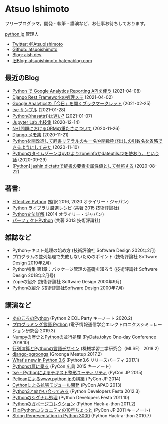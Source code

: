 
# Atsuo Ishimoto

フリープログラマ。開発・執筆・講演など、お仕事お待ちしております。

[python.jp](https://www.python.jp) 管理人

- [Twitter: @AtsuoIshimoto](https://twitter.com/atsuoishimoto)
- [Github: atsuoishimoto](https://github.com/atsuoishimoto)
- [Blog: aish.dev](https://aish.dev)
- [旧Blog: atsuoishimoto.hatenablog.com](https://atsuoishimoto.hatenablog.com/)


## 最近のBlog


- [Python で Google Analytics Reporting APIを使う](https://aish.dev/python/20210408-google-analytics-adsenseRevenue.html) (2021-04-08)
- [Django Rest Frameworkの処理メモ](https://aish.dev/python/djangorestframework-impl-memo.html) (2021-04-02)
- [Google Analyticsの「今日」を開くブックマークレット](https://aish.dev/misc/20210225-bookmarklet-analytics-today.html) (2021-02-25)
- [tse サンプル](https://aish.dev/python/tsesample.html) (2021-01-28)
- [Pythonのhasattr()は遅い?](https://aish.dev/python/ishasattrslow.html) (2021-01-07)
- [Jupyter Lab 小技集](https://aish.dev/misc/jupyterlab-tips.html) (2020-12-14)
- [N+1問題におけるORMの重たさについて](https://aish.dev/misc/orm_n1problem.html) (2020-11-26)
- [Django メモ集](https://aish.dev/python/django-memo.html) (2020-11-21)
- [Pythonを闇改造して辞書リテラルのキー名や関数呼び出しの引数名を省略できるようにしてみた](https://aish.dev/python/keyword-shorthand.html) (2020-11-10)
- [Pythonのタイムゾーンはpytzよりzoneinfoかdateutils.tzを使おう、という話](https://zenn.dev/atsuoishimoto/articles/505b3f4831443a1b63ad) (2020-09-29)
- [&#91;Python&#93; jashin.dictattrで辞書の要素を属性値として参照する](https://aish.dev/python/jasin_dictattr.html) (2020-08-22)


## 著書:

- [Effective Python](https://www.amazon.co.jp/dp/4873117569) (監訳 2016, 2020 オライリー・ジャパン)
- [Python ライブラリ厳選レシピ](https://amazon.co.jp/dp/B017GT6PC4) (共著 2015 技術評論社)
- [Python文法詳解](https://amazon.co.jp/dp/4873116880) (2014 オライリー・ジャパン)
- [パーフェクトPython](https://www.amazon.co.jp/dp/B00P2EG5QM) (共著 2013 技術評論社)


## 雑誌など

- Pythonテキスト処理の始め方 (技術評論社 Software Design 2020年2月)
- プログラムの並列処理で失敗しないためのポイント (技術評論社 Software Design 2019年2月)
- Python特集 第1章：パッケージ管理の基礎を知ろう (技術評論社 Software Design 2018年2月号)
- Zopeの紹介 (技術評論社 Software Design 2000年9月)
- Pythonの紹介 (技術評論社Software Design 2000年7月)

## 講演など

- [あのころのPython](https://speakerdeck.com/atsuoishimoto/python2-eol-62a3aa5b-381a-4060-a770-cc317cc076fa) (Python 2 EOL Party キーノート 2020.2)
- [プログラミング言語 Python](https://www.slideshare.net/atsuoishimoto/python-137065037) (電子情報通信学会エレクトロニクスシミュレーション研究会 2019.3)
- [Numpyの歴史とPythonの並行処理](https://www.slideshare.net/atsuoishimoto/numpypython) (PyData.tokyo One-day Conference 2018.10) 
- [行列演算とPythonの言語デザイン](https://www.slideshare.net/atsuoishimoto/python-89118112) (機械学習工学研究会（MLSE） 2018.2) 
- [django-pgroonga](https://www.slideshare.net/atsuoishimoto/django-pgroonga) (Groonga Meatup 2017.2)
- [What's new in Python 3.6](https://www.slideshare.net/atsuoishimoto/whats-new-in-python-36) (Python3.6 リリースパーティ 2017.1)
- [Pythonの肩に乗る](https://www.slideshare.net/secret/DQ3cnjc9zxhf8U) (PyCon 広島 2015 キーノート)
- [tse - Pythonによるテキスト整形ユーティリティ](https://www.slideshare.net/atsuoishimoto/tse-python) (PyCon JP 2015)
- [Pelicanによるwww.python.jpの構築](https://www.slideshare.net/atsuoishimoto/pycon-pelican) (PyCon JP 2014)
- [Cythonによる拡張モジュール開発](https://www.slideshare.net/atsuoishimoto/introduction-to-cython) (PyCon APAC 2013)
- [Python3と向かい合ってみる](https://www.slideshare.net/atsuoishimoto/python3-12044061) (Python Developers Festa 2012.3)
- [Pythonのシグナル処理](https://www.slideshare.net/atsuoishimoto/slide-at-pycon-mini-jp-on-2011129) (Python Developers Festa 2011.10)
- [Pythonのガベージコレクション](https://www.slideshare.net/atsuoishimoto/python-6980618) (Python Hack-a-thon 2011.2)
- [日本Pythonコミュニティの10年ちょっと](https://www.slideshare.net/atsuoishimoto/slide-at-pycon-mini-jp-on-2011129) (PyCon JP 2011 キーノート)
- [String Representation in Python 3000](https://www.slideshare.net/atsuoishimoto/string-representation-in-py3k) (Python Hack-a-thon 2010.7)


